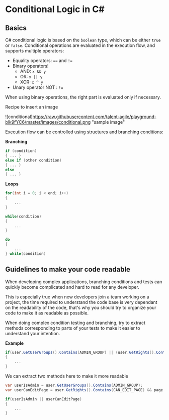 # Conditional Logic in C#

## Basics

C# conditional logic is based on the `boolean` type, which can be either `true` or `false`.
Conditional operations are evaluated in the execution flow, and supports multiple operators:

* Equality operators: `==` and `!=`
* Binary operators! 
  * AND: `x && y`
  * OR: `x || y`
  * XOR: `x ^ y`
* Unary operator NOT : `!x`

When using binary operations, the right part is evaluated only if necessary.

Recipe to insert an image

![conditional]https://raw.githubusercontent.com/talent-agile/playground-blk9fYC6/master/images/conditional.png "sample image"

Execution flow can be controlled using structures and branching conditions:

**Branching**

```C#
if (condition) 
{ ... } 
else if (other condition) 
{ ... } 
else 
{ ... }
```

**Loops**

```C#
for(int i = 0; i < end; i++)
{
    ...
}

while(condition)
{
    ...
}

do
{
    ...
} while(condition)
```

## Guidelines to make your code readable

When developing complex applications, branching conditions and tests can quickly become complicated and hard to read for any developer.

This is especially true when new developers join a team working on a project, the time required to understand the code base is very dependant on the readability of the code, that's why you should try to organize your code to make it as readable as possible.

When doing complex condition testing and branching, try to extract methods corresponding to parts of your tests to make it easier to understand your intention.

**Example**

```C#
if(user.GetUserGroups().Contains(ADMIN_GROUP) || (user.GetRights().Contains(CAN_EDIT_PAGE) && page.GetAuthors().Contains(user.Id)))
{
    ...
}
```

We can extract two methods here to make it more readable

```C#
var userIsAdmin = user.GetUserGroups().Contains(ADMIN_GROUP);
var userCanEditPage = user.GetRights().Contains(CAN_EDIT_PAGE) && page.GetAuthors().Contains(user.Id);

if(userIsAdmin || userCanEditPage)
{ 
    ...
}
```